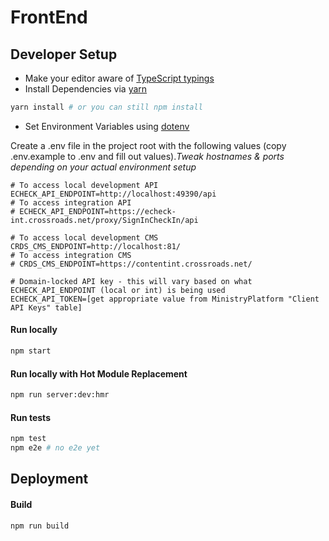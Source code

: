 # FrontEnd

## Developer Setup

* Make your editor aware of [TypeScript typings](README_typescript.md)
* Install Dependencies via [yarn](https://yarnpkg.com/en/docs/migrating-from-npm)

```sh
yarn install # or you can still npm install
```

* Set Environment Variables using [dotenv](https://github.com/bkeepers/dotenv)

Create a .env file in the project root with the following values (copy .env.example to .env and fill out values)._Tweak hostnames & ports depending on your actual environment setup_

```
# To access local development API
ECHECK_API_ENDPOINT=http://localhost:49390/api
# To access integration API
# ECHECK_API_ENDPOINT=https://echeck-int.crossroads.net/proxy/SignInCheckIn/api

# To access local development CMS
CRDS_CMS_ENDPOINT=http://localhost:81/
# To access integration CMS
# CRDS_CMS_ENDPOINT=https://contentint.crossroads.net/

# Domain-locked API key - this will vary based on what ECHECK_API_ENDPOINT (local or int) is being used
ECHECK_API_TOKEN=[get appropriate value from MinistryPlatform "Client API Keys" table]
```

#### Run locally

```sh
npm start
```


#### Run locally with Hot Module Replacement

```sh
npm run server:dev:hmr

```

#### Run tests

```sh
npm test
npm e2e # no e2e yet
```

## Deployment

#### Build

```sh
npm run build
```
